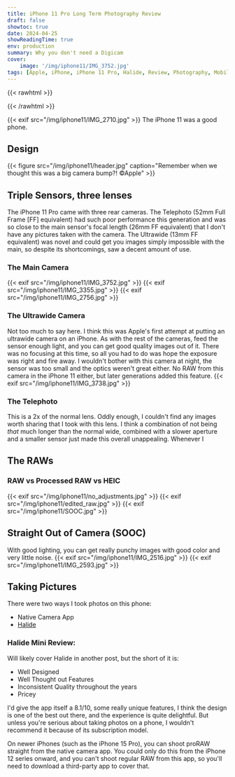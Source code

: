 ```yaml
---
title: iPhone 11 Pro Long Term Photography Review
draft: false
showtoc: true
date: 2024-04-25
showReadingTime: true
env: production
summary: Why you don't need a Digicam
cover:
    image: '/img/iphone11/IMG_3752.jpg'
tags: [Apple, iPhone, iPhone 11 Pro, Halide, Review, Photography, Mobile, iOS]
---
```

{{< rawhtml >}}
<style>
figure.entry-cover {
 width:100vw;
 position: relative;
 left: calc(-50vw + 50%);
}
</style>
{{< /rawhtml >}}

{{< exif src="/img/iphone11/IMG_2710.jpg" >}}
The iPhone 11 was a good phone.
## Design
{{< figure src="/img/iphone11/header.jpg" caption="Remember when we thought this was a big camera bump?! &#169;Apple" >}}
## Triple Sensors, three lenses
The iPhone 11 Pro came with three rear cameras. The Telephoto (52mm Full Frame
[FF] equivalent)
had such poor performance this generation and was so close to the main sensor's
focal length (26mm FF equivalent) that I don't have any pictures taken with the
camera. The Ultrawide (13mm FF equivalent) was novel and could get you images
simply impossible with the main, so despite its shortcomings, saw a decent
amount of use.
### The Main Camera
{{< exif src="/img/iphone11/IMG_3752.jpg" >}}
{{< exif src="/img/iphone11/IMG_3355.jpg" >}}
{{< exif src="/img/iphone11/IMG_2756.jpg" >}}
### The Ultrawide Camera
Not too much to say here. I think this was Apple's first attempt at putting an
ultrawide camera on an iPhone. As with the rest of the cameras, feed the sensor
enough light, and you can get good quality images out of it. There was no
focusing at this time, so all you had to do was hope the exposure was right and
fire away. I wouldn't bother with this camera at night, the sensor was too
small and the optics weren't great either. No RAW from this camera in the
iPhone 11 either, but later generations added this feature.
{{< exif src="/img/iphone11/IMG_3738.jpg" >}}
### The Telephoto
This is a 2x of the normal lens. Oddly enough, I couldn't find any images worth sharing that I took with this lens. I think a combination of not being *that* much longer than the normal wide, combined with a slower aperture and a smaller sensor just made this overall unappealing. Whenever I 

## The RAWs

### RAW vs Processed RAW vs HEIC
{{< exif src="/img/iphone11/no_adjustments.jpg" >}}
{{< exif src="/img/iphone11/edited_raw.jpg" >}}
{{< exif src="/img/iphone11/SOOC.jpg" >}}

## Straight Out of Camera (SOOC)
With good lighting, you can get really punchy images with good color and very little noise. 
{{< exif src="/img/iphone11/IMG_2516.jpg" >}}
{{< exif src="/img/iphone11/IMG_2593.jpg" >}}

## Taking Pictures
There were two ways I took photos on this phone:
- Native Camera App
- [Halide](https://halide.cam)

### Halide Mini Review:
Will likely cover Halide in another post, but the short of it is:
- Well Designed
- Well Thought out Features
- Inconsistent Quality throughout the years
- Pricey

I'd give the app itself a 8.1/10, some really unique features, I think the design is one of the best out there, and the experience is quite delightful. But unless you're serious about taking photos on a phone, I wouldn't recommend it because of its subscription model. 

On newer iPhones (such as the iPhone 15 Pro), you can shoot proRAW straight from the native camera app. You could only do this from the iPhone 12 series onward, and you can't shoot regular RAW from this app, so you'll need to download a third-party app to cover that.